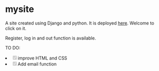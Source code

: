 # mysite

A site created using Django and python. It is deployed [here](https://yuxinzhao.pythonanywhere.com). Welcome to click on it.

Register, log in and out function is available. 

TO DO:
<li class="task-list-item"><input type="checkbox" id="" disabled="" class="task-list-item-checkbox" checked="">improve HTML and CSS</li>
<li class="task-list-item"><input type="checkbox" id="" disabled="" class="task-list-item-checkbox" checked="">Add email function </li>
